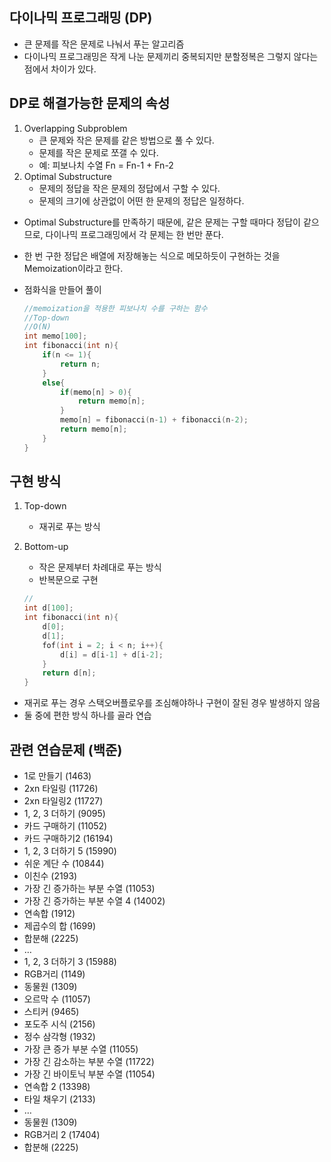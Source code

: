## 다이나믹 프로그래밍 (DP)

- 큰 문제를 작은 문제로 나눠서 푸는 알고리즘
- 다이나믹 프로그래밍은 작게 나눈 문제끼리 중복되지만 분할정복은 그렇지 않다는 점에서 차이가 있다.

## DP로 해결가능한 문제의 속성

1. Overlapping Subproblem
    - 큰 문제와 작은 문제를 같은 방법으로 풀 수 있다.
    - 문제를 작은 문제로 쪼갤 수 있다.
    - 예: 피보나치 수열 Fn = Fn-1 + Fn-2
2. Optimal Substructure
    - 문제의 정답을 작은 문제의 정답에서 구할 수 있다.
    - 문제의 크기에 상관없이 어떤 한 문제의 정답은 일정하다.
- Optimal Substructure를 만족하기 때문에, 같은 문제는 구할 때마다 정답이 같으므로, 다이나믹 프로그래밍에서 각 문제는 한 번만 푼다.
- 한 번 구한 정답은 배열에 저장해놓는 식으로 메모하듯이 구현하는 것을 Memoization이라고 한다.
- 점화식을 만들어 풀이

    ```c
    //memoization을 적용한 피보나치 수를 구하는 함수
    //Top-down
    //O(N)
    int memo[100];
    int fibonacci(int n){
        if(n <= 1){
            return n;
        }
        else{
            if(memo[n] > 0){
                return memo[n];
            }
            memo[n] = fibonacci(n-1) + fibonacci(n-2);
            return memo[n];
        }
    }
    ```

## 구현 방식

1. Top-down
    - 재귀로 푸는 방식
2. Bottom-up
    - 작은 문제부터 차례대로 푸는 방식
    - 반복문으로 구현

    ```c
    //
    int d[100];
    int fibonacci(int n){
        d[0];
        d[1];
        fof(int i = 2; i < n; i++){
            d[i] = d[i-1] + d[i-2];
        }
        return d[n];
    }
    ```

- 재귀로 푸는 경우 스택오버플로우를 조심해야하나 구현이 잘된 경우 발생하지 않음
- 둘 중에 편한 방식 하나를 골라 연습

## 관련 연습문제 (백준)

- 1로 만들기 (1463)
- 2xn 타일링 (11726)
- 2xn 타일링2 (11727)
- 1, 2, 3 더하기 (9095)
- 카드 구매하기 (11052)
- 카드 구매하기2 (16194)
- 1, 2, 3 더하기 5 (15990)
- 쉬운 계단 수 (10844)
- 이친수 (2193)
- 가장 긴 증가하는 부분 수열 (11053)
- 가장 긴 증가하는 부분 수열 4 (14002)
- 연속합 (1912)
- 제곱수의 합 (1699)
- 합분해 (2225)
- …
- 1, 2, 3 더하기 3 (15988)
- RGB거리 (1149)
- 동물원 (1309)
- 오르막 수 (11057)
- 스티커 (9465)
- 포도주 시식 (2156)
- 정수 삼각형 (1932)
- 가장 큰 증가 부분 수열 (11055)
- 가장 긴 감소하는 부분 수열 (11722)
- 가장 긴 바이토닉 부분 수열 (11054)
- 연속합 2 (13398)
- 타일 채우기 (2133)
- …
- 동물원 (1309)
- RGB거리 2 (17404)
- 합분해 (2225)
